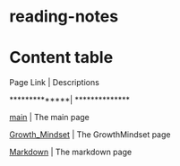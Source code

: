 # reading-notes
# Content table
Page Link     |  Descriptions

**************| **************

[main](https://sajaababneh.github.io/reading-notes/)    | The main page

[Growth_Mindset](https://sajaababneh.github.io/reading-notes/Growthmindset)  | The GrowthMindset page

[Markdown](https://sajaababneh.github.io/reading-notes/Markdown/)  | The markdown page


